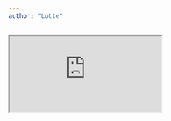 ```yaml
---
author: "Lotte"
---
```


<iframe class="pdf" src="https://drive.google.com/file/d/1yUsw86wS2WGdCuB7l6lqqwcnIDkbdRKK/preview"></iframe>
